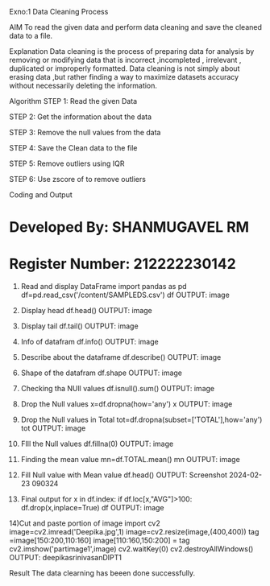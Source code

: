 Exno:1
Data Cleaning Process

AIM
To read the given data and perform data cleaning and save the cleaned data to a file.

Explanation
Data cleaning is the process of preparing data for analysis by removing or modifying data that is incorrect ,incompleted , irrelevant , duplicated or improperly formatted. Data cleaning is not simply about erasing data ,but rather finding a way to maximize datasets accuracy without necessarily deleting the information.

Algorithm
STEP 1: Read the given Data

STEP 2: Get the information about the data

STEP 3: Remove the null values from the data

STEP 4: Save the Clean data to the file

STEP 5: Remove outliers using IQR

STEP 6: Use zscore of to remove outliers

Coding and Output
# Developed By: SHANMUGAVEL RM
# Register Number: 212222230142
1) Read and display DataFrame
import pandas as pd
df=pd.read_csv('/content/SAMPLEDS.csv')
df
OUTPUT:
image

2) Display head
df.head()
OUTPUT:
image

3) Display tail
df.tail()
OUTPUT:
image

4) Info of datafram
df.info()
OUTPUT:
image

5) Describe about the dataframe
df.describe()
OUTPUT:
image

6) Shape of the datafram
df.shape
OUTPUT:
image

7) Checking tha NUll values
df.isnull().sum()
OUTPUT:
image

8) Drop the Null values
x=df.dropna(how='any')
x
OUTPUT:
image

9) Drop the Null values in Total
tot=df.dropna(subset=['TOTAL'],how='any')
tot
OUTPUT:
image

10) FIll the Null values
df.fillna(0)
OUTPUT:
image

11) Finding the mean value
mn=df.TOTAL.mean()
mn
OUTPUT:
image

12) Fill Null value with Mean value
df.head()
OUTPUT:
Screenshot 2024-02-23 090324

13) Final output
for x in df.index:
  if df.loc[x,"AVG"]>100:
    df.drop(x,inplace=True)
df
OUTPUT:
image

14)Cut and paste portion of image
     import cv2
     image=cv2.imread('Deepika.jpg',1)
     image=cv2.resize(image,(400,400))
     tag =image[150:200,110:160]
     image[110:160,150:200] = tag
     cv2.imshow('partimage1',image)
     cv2.waitKey(0)
     cv2.destroyAllWindows()
OUTPUT:
deepikasrinivasanDIPT1

Result
The data clearning has beeen done successfully.
